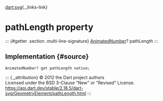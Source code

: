 [dart:svg](../../dart-svg/dart-svg-library){._links-link}

pathLength property
===================

::: {#getter .section .multi-line-signature}
[AnimatedNumber](../animatednumber-class)? pathLength
:::

Implementation {#source}
--------------

``` {.language-dart data-language="dart"}
AnimatedNumber? get pathLength native;
```

::: {._attribution}
© 2012 the Dart project authors\
Licensed under the BSD 3-Clause \"New\" or \"Revised\" License.\
<https://api.dart.dev/stable/2.18.5/dart-svg/GeometryElement/pathLength.html>
:::
